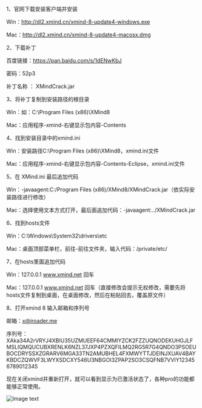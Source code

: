 1、官网下载安装客户端并安装

Win：http://dl2.xmind.cn/xmind-8-update4-windows.exe

Mac：http://dl2.xmind.cn/xmind-8-update4-macosx.dmg



2、下载补丁

百度链接：https://pan.baidu.com/s/1dENwKbJ

密码：52p3

补丁名称 ： XMindCrack.jar


3、将补丁复制到安装路径的根目录

Win：如：C:\Program Files (x86)\XMind8

Mac：应用程序-xmind-右键显示包内容-Contents



4、找到安装目录中的xmind.ini

Win：安装路径C:\Program Files (x86)\XMind8，xmind.ini文件

Mac：应用程序-xmind-右键显示包内容-Contents-Eclipse，xmind.ini文件



5、在 XMind.ini 最后追加代码

Win：-javaagent:C:/Program Files (x86)/XMind8/XMindCrack.jar（依实际安装路径进行修改）

Mac：选择使用文本方式打开，最后面追加代码：-javaagent:../XMindCrack.jar



6、找到hosts文件

Win：C:\Windows\System32\drivers\etc

Mac：桌面顶部菜单栏，前往-前往文件夹，输入代码：/private/etc/



7、在hosts里面追加代码

Win：127.0.0.1 www.xmind.net   回车

Mac：127.0.0.1 www.xmind.net   回车（直接修改会提示无权修改，需要先将hosts文件复制到桌面，在桌面修改，然后在粘贴回去，覆盖原文件）



8、打开xmind 8 输入邮箱和序列号

邮箱：x@iroader.me

序列号：XAka34A2rVRYJ4XBIU35UZMUEEF64CMMIYZCK2FZZUQNODEKUHGJLFMSLIQMQUCUBXRENLK6NZL37JXP4PZXQFILMQ2RG5R7G4QNDO3PSOEUBOCDRYSSXZGRARV6MGA33TN2AMUBHEL4FXMWYTTJDEINJXUAV4BAYKBDCZQWVF3LWYXSDCXY546U3NBGOI3ZPAP2SO3CSQFNB7VVIY123456789012345



现在关闭xmind并重新打开，就可以看到显示为已激活状态了，各种pro的功能都能够正常使用。

![Image text](http://df1551e3.wiz03.com/share/resources/8ccfde4e-14a2-4097-9280-192264669fd8/index_files/366_73f_b60.jpg)
